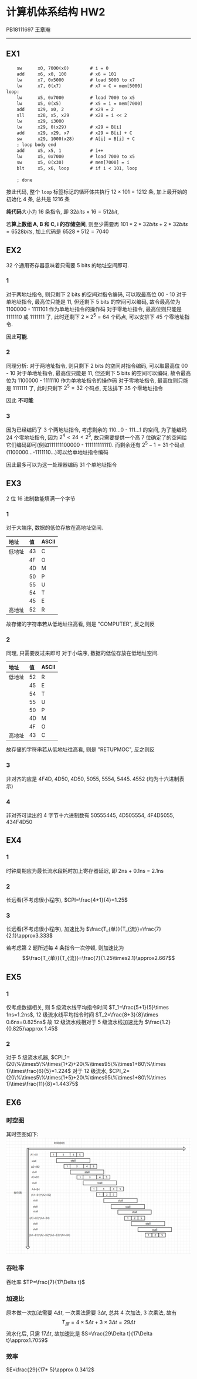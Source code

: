 # 计算机体系结构 HW2

PB18111697 王章瀚

-----

## EX1

```riscv
    sw      x0, 7000(x0)        # i = 0
    add     x6, x0, 100         # x6 = 101
    lw      x7, 0x5000          # load 5000 to x7
    lw      x7, 0(x7)           # x7 = C = mem[5000]
loop:
    lw      x5, 0x7000          # load 7000 to x5
    lw      x5, 0(x5)           # x5 = i = mem[7000]
    add     x29, x0, 2          # x29 = 2
    sll     x28, x5, x29        # x28 = i << 2
    lw      x29, i3000
    lw      x29, 0(x29)         # x29 = B[i]
    add     x29, x29, x7        # x29 = B[i] + C
    sw      x29, 1000(x28)      # A[i] = B[i] + C
    ; loop body end
    add     x5, x5, 1           # i++
    lw      x5, 0x7000          # load 7000 to x5
    sw      x5, 0(x30)          # mem[7000] = i
    blt     x5, x6, loop        # if i < 101, loop
    
    ; done

```

按此代码, 整个 `loop` 标签标记的循环体共执行 $12 \times 101 = 1212$ 条, 加上最开始的初始化 4 条, 总共是 1216 条

**纯代码**大小为 16 条指令, 即 $32 bits \times 16=512 bit$,

若**算上数组 A, B 和 C, i 的存储空间**, 则至少需要再 $101*2*32bits + 2 * 32bits=6528 bits$, 加上代码是 $6528+512=7040$

## EX2

32 个通用寄存器意味着只需要 5 bits 的地址空间即可.

### 1
对于两地址指令, 则只剩下 2 bits 的空间对指令编码, 可以取最高位 00 - 10
对于单地址指令, 最高位只能是 11, 但还剩下 5 bits 的空间可以编码, 故令最高位为 1100000 - 1111101 作为单地址指令的操作码
对于零地址指令, 最高位则只能是 1111110 或 1111111 了, 此时还剩下 $2 \times 2^5=64$ 个码点, 可以安排下 45 个零地址指令.

因此**可能**.

### 2
同理分析:
对于两地址指令, 则只剩下 2 bits 的空间对指令编码, 可以取最高位 00 - 10
对于单地址指令, 最高位只能是 11, 但还剩下 5 bits 的空间可以编码, 故令最高位为 1100000 - 1111110 作为单地址指令的操作码
对于零地址指令, 最高位则只能是 1111111 了, 此时只剩下 $2^5=32$ 个码点, 无法排下 35 个零地址指令

因此 **不可能**

### 3

因为已经编码了 3 个两地址指令, 考虑剩余的 110...0 - 111...1 的空间, 为了能编码 24 个零地址指令, 因为 $2^4 < 24 < 2^5$, 故只需要提供一个高 7 位确定了的空间给它们编码即可(例如111111100000 - 111111111111). 而剩余还有 $2^5 - 1=31$ 个码点(1100000...-1111110...)可以给单地址指令编码

因此最多可以为这一处理器编码 31 个单地址指令

## EX3

2 位 16 进制数能填满一个字节

### 1
对于大端序, 数据的低位存放在高地址空间. 

|地址|值|ASCII|
|:-|:-|:-|
|低地址|43|C|
||4F|O|
||4D|M|
||50|P|
||55|U|
||54|T|
||45|E|
|高地址|52|R|

故存储的字符串若从低地址往高看, 则是 "COMPUTER", 反之则反

### 2
同理, 只需要反过来即可
对于小端序, 数据的低位存放在低地址空间. 

|地址|值|ASCII|
|:-|:-|:-|
|低地址|52|R|
||45|E|
||54|T|
||55|U|
||50|P|
||4D|M|
||4F|O|
|高地址|43|C|

故存储的字符串若从低地址往高看, 则是 "RETUPMOC", 反之则反

### 3
非对齐的应是 4F4D, 4D50, 4D50, 5055, 5554, 5445. 4552 (均为十六进制表示)

### 4
非对齐可读出的 4 字节十六进制数有 50555445, 4D505554, 4F4D5055, 434F4D50

## EX4
### 1
时钟周期应为最长流水段耗时加上寄存器延迟, 即 2ns + 0.1ns = 2.1ns
### 2
长远看(不考虑很小程序), $CPI=\frac{4+1}{4}=1.25$
### 3
长远看(不考虑很小程序), 加速比为 $\frac{T_{单}}{T_{流}}=\frac{7}{2.1}\approx3.333$

若考虑第 2 题所述每 4 条指令一次停顿, 则加速比为 $$\frac{T_{单}}{T_{流}}=\frac{7}{1.25\times2.1}\approx2.667$$

## EX5
### 1
仅考虑数据相关, 则
5 级流水线平均指令时间 $T_1=\frac{5+1}{5}\times 1ns=1.2ns$,
12 级流水线平均指令时间 $T_2=\frac{8+3}{8}\times 0.6ns=0.825ns$
故 12 级流水线相对于 5 级流水线加速比为 $\frac{1.2}{0.825}\approx 1.45$

### 2
对于 5 级流水机器, $CPI_1=(20\%\times5\%\times(1+2)+20\%\times95\%\times1+80\%\times 1)\times\frac{6}{5}=1.224$
对于 12 级流水, $CPI_2=(20\%\times5\%\times(1+5)+20\%\times95\%\times1+80\%\times 1)\times\frac{11}{8}=1.44375$

## EX6
### 时空图
其时空图如下:
![](6.2.png)

### 吞吐率
吞吐率 $TP=\frac{7}{17\Delta t}$

### 加速比
原本做一次加法需要 $4\Delta t$, 一次乘法需要 $3\Delta t$, 总共 4 次加法, 3 次乘法, 故有
$$T_{原}=4\times 5\Delta t + 3\times 3\Delta t=29 \Delta t$$
流水化后, 只需 $17\Delta t$, 故加速比是 $S=\frac{29\Delta t}{17\Delta t}\approx1.7059$

### 效率

$E=\frac{29}{17* 5}\approx 0.3412$
